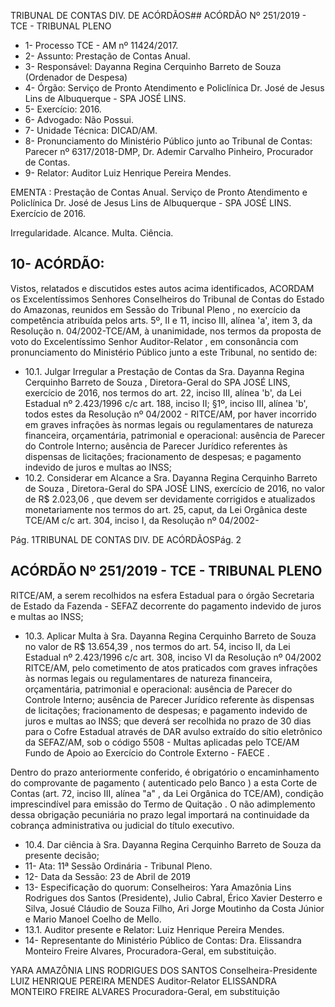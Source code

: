 TRIBUNAL DE CONTAS DIV. DE ACÓRDÃOS## ACÓRDÃO Nº 251/2019 - TCE - TRIBUNAL PLENO

- 1- Processo TCE - AM nº 11424/2017.
- 2- Assunto: Prestação de Contas Anual.
- 3- Responsável: Dayanna Regina Cerquinho Barreto de Souza (Ordenador de Despesa)
- 4- Órgão: Serviço  de  Pronto  Atendimento  e  Policlínica  Dr.  José  de  Jesus  Lins  de Albuquerque - SPA JOSÉ LINS.
- 5- Exercício: 2016.
- 6- Advogado: Não Possui.
- 7- Unidade Técnica: DICAD/AM.
- 8- Pronunciamento  do  Ministério  Público  junto  ao  Tribunal  de  Contas: Parecer  nº 6317/2018-DMP, Dr. Ademir Carvalho Pinheiro, Procurador de Contas.
- 9- Relator: Auditor Luiz Henrique Pereira Mendes.

EMENTA :  Prestação  de  Contas  Anual.  Serviço  de Pronto Atendimento e Policlínica Dr. José de Jesus Lins de Albuquerque - SPA JOSÉ LINS. Exercício de 2016.

Irregularidade. Alcance. Multa. Ciência.

## 10-  ACÓRDÃO:

Vistos, relatados e discutidos estes autos acima identificados, ACORDAM os Excelentíssimos Senhores Conselheiros do Tribunal de Contas do Estado do Amazonas, reunidos em Sessão do Tribunal Pleno , no exercício da competência atribuída pelos arts. 5º, II e 11, inciso III, alínea 'a', item 3, da Resolução n. 04/2002-TCE/AM, à unanimidade, nos termos da proposta de voto do Excelentíssimo Senhor Auditor-Relator , em consonância com pronunciamento do Ministério Público junto a este Tribunal, no sentido de:

- 10.1. Julgar  Irregular a  Prestação  de  Contas  da Sra.  Dayanna  Regina Cerquinho  Barreto  de  Souza ,  Diretora-Geral  do  SPA  JOSÉ  LINS, exercício de 2016, nos termos do art. 22, inciso III, alínea 'b', da Lei Estadual nº 2.423/1996 c/c art. 188, inciso II; §1º, inciso III, alínea 'b', todos estes da Resolução nº 04/2002 - RITCE/AM, por haver incorrido em graves infrações às normas legais ou regulamentares de natureza financeira,    orçamentária,  patrimonial  e  operacional:  ausência  de Parecer do Controle Interno; ausência de Parecer Jurídico referentes às dispensas de licitações; fracionamento de despesas; e pagamento indevido de juros e multas ao INSS;
- 10.2. Considerar em Alcance a Sra. Dayanna Regina Cerquinho Barreto de Souza , Diretora-Geral do SPA JOSÉ LINS, exercício de 2016, no valor  de R$  2.023,06 , que  devem  ser  devidamente  corrigidos  e atualizados  monetariamente  nos  termos  do  art.  25,  caput,  da  Lei Orgânica deste TCE/AM c/c art. 304, inciso I, da Resolução nº 04/2002-

Pág. 1TRIBUNAL DE CONTAS DIV. DE ACÓRDÃOSPág. 2

## ACÓRDÃO Nº 251/2019 - TCE - TRIBUNAL PLENO

RITCE/AM,  a  serem  recolhidos  na  esfera  Estadual  para  o  órgão Secretaria de Estado da Fazenda - SEFAZ decorrente do pagamento indevido de juros e multas ao INSS;

- 10.3. Aplicar Multa à Sra. Dayanna Regina Cerquinho Barreto de Souza no valor de R$ 13.654,39 , nos termos do art. 54, inciso II, da Lei Estadual nº  2.423/1996  c/c  art.  308,  inciso  VI  da  Resolução  nº  04/2002  RITCE/AM, pelo cometimento de atos praticados com graves infrações às normas legais ou regulamentares de natureza financeira, orçamentária,  patrimonial  e  operacional:  ausência  de  Parecer  do Controle Interno; ausência de Parecer Jurídico referente às dispensas de  licitações;  fracionamento  de  despesas;  e  pagamento  indevido  de juros e multas ao INSS; que deverá ser recolhida no prazo de 30 dias para o Cofre Estadual através de DAR avulso extraído do sítio eletrônico da SEFAZ/AM, sob o código 5508 - Multas aplicadas pelo TCE/AM Fundo de Apoio ao Exercício do Controle Externo - FAECE .

Dentro do prazo anteriormente conferido, é obrigatório o encaminhamento  do  comprovante  de  pagamento  ( autenticado  pelo Banco )  a  esta  Corte  de  Contas  (art.  72,  inciso  III,  alínea  "a"  ,  da  Lei Orgânica do TCE/AM), condição imprescindível para emissão do Termo de Quitação . O não adimplemento dessa obrigação pecuniária no prazo legal importará na continuidade da cobrança administrativa ou judicial do título executivo.

- 10.4. Dar ciência à Sra. Dayanna Regina Cerquinho Barreto de Souza da presente decisão;
- 11-  Ata: 11ª Sessão Ordinária - Tribunal Pleno.
- 12-  Data da Sessão: 23 de Abril de 2019
- 13-  Especificação do quorum: Conselheiros: Yara Amazônia Lins Rodrigues dos Santos (Presidente), Julio Cabral, Érico Xavier Desterro e Silva, Josué Cláudio de Souza Filho, Ari Jorge Moutinho da Costa Júnior e Mario Manoel Coelho de Mello.
- 13.1. Auditor presente e Relator: Luiz Henrique Pereira Mendes.
- 14-  Representante do Ministério Público de Contas: Dra. Elissandra Monteiro Freire Alvares, Procuradora-Geral, em substituição.

YARA AMAZÔNIA LINS RODRIGUES DOS SANTOS Conselheira-Presidente LUIZ HENRIQUE PEREIRA MENDES Auditor-Relator ELISSANDRA MONTEIRO FREIRE ALVARES Procuradora-Geral, em substituição